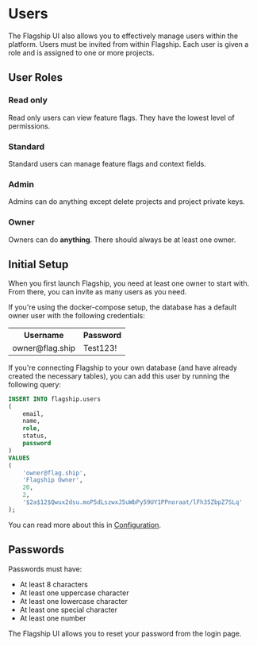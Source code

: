 # Users

The Flagship UI also allows you to effectively manage users within the platform.
Users must be invited from within Flagship.
Each user is given a role and is assigned to one or more projects.

## User Roles

### Read only

Read only users can view feature flags. They have the lowest level of permissions.

### Standard

Standard users can manage feature flags and context fields.

### Admin

Admins can do anything except delete projects and project private keys.

### Owner

Owners can do <b>anything</b>.
There should always be at least one owner.

## Initial Setup

When you first launch Flagship, you need at least one owner to start with. From there, you can invite as many users as you need.

If you're using the docker-compose setup, the database has a default owner user with the following credentials:

<table>
    <tr>
        <th>Username</th>
        <th>Password</th>
    </tr>
    <tr>
        <td>owner@flag.ship</td>
        <td>Test123!</td>
    <tr>
</table>

If you're connecting Flagship to your own database (and have already created the necessary tables), you can add this user by running the following query:

```sql
INSERT INTO flagship.users
(
    email,
    name,
    role,
    status,
    password
)
VALUES
(
    'owner@flag.ship',
    'Flagship Owner',
    20,
    2,
    '$2a$12$Qwux2dsu.moP5dLszwxJ5uWbPy59UY1PPnoraat/lFh35ZbpZ7SLq'
);
```

You can read more about this in <a href="/configuration">Configuration</a>.

## Passwords

Passwords must have:

- At least 8 characters
- At least one uppercase character
- At least one lowercase character
- At least one special character
- At least one number

The Flagship UI allows you to reset your password from the login page.
